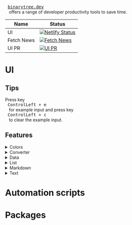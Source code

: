 <kbd> <br> [binarytree.dev](https://binarytree.dev) <br> </kbd> offers a range of developer productivity tools to save time.

| Name | Status |
| ------- | ------ |
| UI | [![Netlify Status](https://api.netlify.com/api/v1/badges/304f7283-52f9-4f01-918a-9d35c3257fb0/deploy-status)](https://app.netlify.com/sites/binarytree-dev/deploys) |
| Fetch News | [![Fetch News](https://github.com/lifeparticle/binarytree/actions/workflows/news.yml/badge.svg)](https://github.com/lifeparticle/binarytree/actions/workflows/news.yml) |
| UI PR | [![UI PR](https://github.com/lifeparticle/binarytree/actions/workflows/ui-pr.yml/badge.svg)](https://github.com/lifeparticle/binarytree/actions/workflows/ui-pr.yml) |

# UI

## Tips

Press key <kbd> <br> ControlLeft + e <br> </kbd> for example input and press key <kbd> <br> ControlLeft + c <br> </kbd> to clear the example input.

## Features

<details>
  <summary>Colors</summary>

-  <kbd>[Color Picker](https://binarytree.dev/cp)</kbd>

</details>

<details>
  <summary>Converter</summary>

-  <kbd>[Base64](https://binarytree.dev/base_64)</kbd>
-  <kbd>[Pixel Converter](https://binarytree.dev/pixel_converter)</kbd>

</details>

<details>
  <summary>Data</summary>

-  <kbd>[Data Generator](https://binarytree.dev/data_gen)</kbd>
-  <kbd>[Image Generator From Colors](https://binarytree.dev/igfc)</kbd>
-  <kbd>[Sorting](https://binarytree.dev/sorting)</kbd>

</details>

<details>
  <summary>List</summary>

-  <kbd>[Icons](https://binarytree.dev/icons)</kbd>

</details>

<details>
  <summary>Markdown</summary>

-  <kbd>[Markdown Editor](https://binarytree.dev/me)</kbd>
-  <kbd>[Table Of Content](https://binarytree.dev/toc)</kbd>
-  <kbd>[Markdown Table Generator](https://binarytree.dev/md_table_generator)</kbd>

</details>

<details>
  <summary>Text</summary>

-  <kbd>[Text Editor](https://binarytree.dev/te)</kbd>

</details>

# Automation scripts

# Packages
